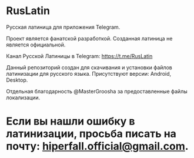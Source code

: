 # RusLatin

Русская латиница для приложения Telegram.

Проект является фанатской разработкой. Созданная латиница не является официальной. 

Канал Русской Латиницы в Telegram: https://t.me/RusLatin

Данный репозиторий создан для скачивания и установки файлов латинизации для русского языка. Присутствуют версии: Android, Desktop.

Отдельная благодарность @MasterGroosha за предоставленные файлы локализации.

# Если вы нашли ошибку в латинизации, просьба писать на почту: hiperfall.official@gmail.com.
